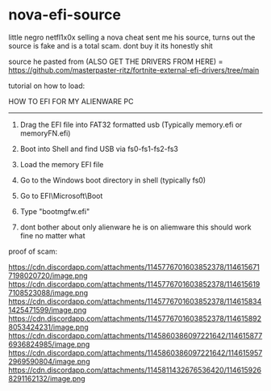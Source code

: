 # nova-efi-source
little negro netfl1x0x selling a nova cheat sent me his source, turns out the source is fake and is a total scam. dont buy it its honestly shit


source he pasted from (ALSO GET THE DRIVERS FROM HERE) = https://github.com/masterpaster-ritz/fortnite-external-efi-drivers/tree/main

tutorial on how to load:

HOW TO EFI FOR MY ALIENWARE PC

------

1. Drag the EFI file into FAT32 formatted usb (Typically memory.efi or memoryFN.efi)
2. Boot into Shell and find USB via fs0-fs1-fs2-fs3
3. Load the memory EFI file
4. Go to the Windows boot directory in shell (typically fs0)
5. Go to EFI\Microsoft\Boot
6. Type "bootmgfw.efi"

7. dont bother about only alienware he is on aliemware this should work fine no matter what


proof of scam:

https://cdn.discordapp.com/attachments/1145776701603852378/1146156717198020720/image.png
https://cdn.discordapp.com/attachments/1145776701603852378/1146156197108523088/image.png
https://cdn.discordapp.com/attachments/1145776701603852378/1146158341425471599/image.png
https://cdn.discordapp.com/attachments/1145776701603852378/1146158928053424231/image.png
https://cdn.discordapp.com/attachments/1145860386097221642/1146158776936824985/image.png
https://cdn.discordapp.com/attachments/1145860386097221642/1146159572969590804/image.png
https://cdn.discordapp.com/attachments/1145811432676536420/1146159268291162132/image.png
